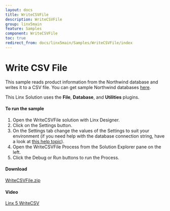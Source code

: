 ```yaml
---
layout: docs
title: WriteCSVFile
description: WriteCSVFile
group: linx5main
feature: Samples
component: WriteCSVFile
toc: true
redirect_from: docs/linx5main/Samples/WriteCSVFile/index
---
```

Write CSV File
==============

This sample reads product information from the Northwind database and writes it to a CSV file. You can get sample Northwind databases [here](https://code.google.com/p/northwindextended/downloads/list).

This Linx Solution uses the **File**, **Database**, and **Utilities** plugins.

#### To run the sample

1. Open the WriteCSVFile solution with Linx Designer.
1. Click on the Settings button.
1. On the Settings tab change the values of the Settings to suit your environment (if you need help with the database connection string, have a look at [this help topic](https://linx.software/plugins/Database/Functions/ExecuteSQL/)).
1. Open the WriteCSVFile Process from the Solution Explorer pane on the left.
1. Click the Debug or Run buttons to run the Process.

#### Download
[WriteCSVFile.zip](WriteCSVFile.zip)

#### Video
[Linx 5 WriteCSV](https://www.youtube.com/watch?v=rm5dDyZc_CA)
